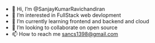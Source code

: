 - 👋 Hi, I’m @SanjayKumarRavichandiran
- 👀 I’m interested in FullStack web devlopment
- 🌱 I’m currently learning frontend and backend and cloud 
- 💞️ I’m looking to collaborate on open source
- 📫 How to reach me sancs1398@gmail.com

<!---
SanjayKumarRavichandiran/SanjayKumarRavichandiran is a ✨ special ✨ repository because its `README.md` (this file) appears on your GitHub profile.
You can click the Preview link to take a look at your changes.
--->

